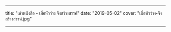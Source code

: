 [comment]: <> (@todo #1:10 เพิ่มบทความ "เล่าหนังสือ - เมื่อหัวว่าง จึงสร้างสรรค์")

---

title: "เล่าหนังสือ - เมื่อหัวว่าง จึงสร้างสรรค์"
date: "2019-05-02"
cover: "เมื่อหัวว่าง-จึงสร้างสรรค์.jpg"

---
